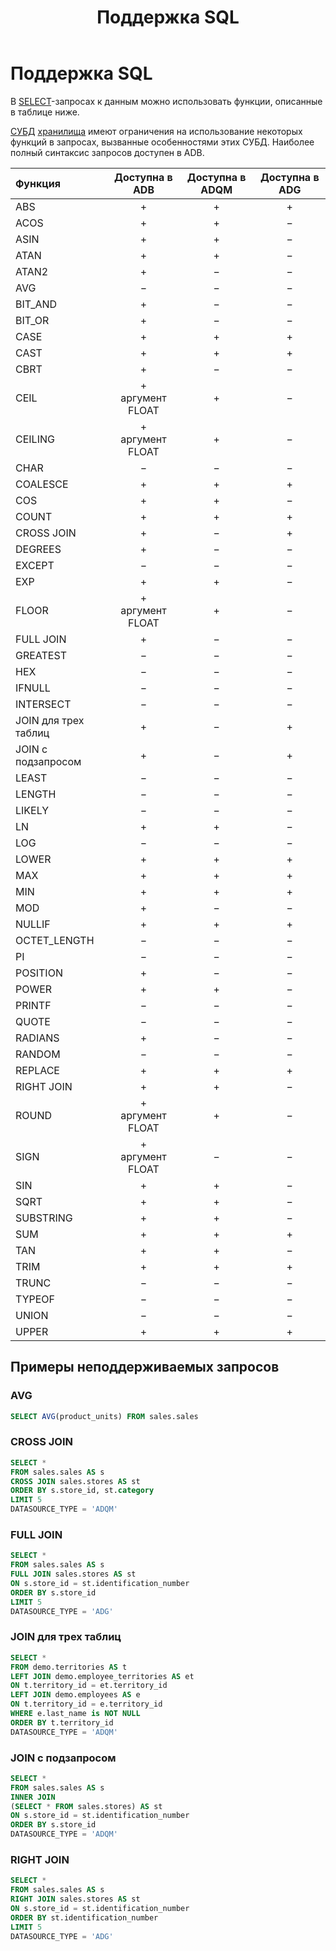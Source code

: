 ﻿---
layout: default
title: Поддержка SQL
nav_order: 2
parent: Справочная информация
has_children: false
has_toc: false
---

# Поддержка SQL

В [SELECT](../sql_plus_requests/SELECT/SELECT.md)-запросах к данным можно использовать функции, описанные 
в таблице ниже.

[СУБД](../../introduction/supported_DBMS/supported_DBMS.md) [хранилища](../../overview/main_concepts/data_storage/data_storage.md) 
имеют ограничения на использование некоторых функций в запросах, вызванные особенностями этих СУБД. 
Наиболее полный синтаксис запросов доступен в ADB.

| Функция | Доступна в ADB | Доступна в ADQM | Доступна в ADG
|:-|:-:|:-:|:-:
| ABS | + | + | +
| ACOS | + | + | −
| ASIN | + | + | −
| ATAN | + | + | −
| ATAN2 | + | − | −
| AVG | − | − | −
| BIT_AND | + | − | −
| BIT_OR | + | − | −
| CASE | + | + | +
| CAST | + | + | +
| CBRT | + | − | −
| CEIL | +<br>аргумент FLOAT | + | −
| CEILING | +<br>аргумент FLOAT | + | −
| CHAR | − | − | −
| COALESCE | + | + | +
| COS | + | + | −
| COUNT | + | + | +
| CROSS JOIN | + | − | +
| DEGREES | + | − | −
| EXCEPT | − | − | −
| EXP | + | + | −
| FLOOR | +<br>аргумент FLOAT | + | −
| FULL JOIN | + | − | −
| GREATEST | − | − | −
| HEX | − | − | −
| IFNULL | − | − | −
| INTERSECT | − | − | −
| JOIN для трех таблиц | + | − | +
| JOIN с подзапросом | + | − | +
| LEAST | − | − | −
| LENGTH | − | − | −
| LIKELY | − | − | −
| LN | + | + | −
| LOG | − | − | −
| LOWER | + | + | +
| MAX | + | + | +
| MIN | + | + | +
| MOD | + | − | −
| NULLIF | + | + | +
| OCTET_LENGTH | − | − | −
| PI | − | − | −
| POSITION | + | − | −
| POWER | + | + | −
| PRINTF | − | − | −
| QUOTE | − | − | −
| RADIANS | + | − | −
| RANDOM | − | − | −
| REPLACE | + | + | +
| RIGHT JOIN | + | + | −
| ROUND | +<br>аргумент FLOAT | + | −
| SIGN | +<br>аргумент FLOAT | − | −
| SIN | + | + | −
| SQRT | + | + | −
| SUBSTRING | + | + | −
| SUM | + | + | +
| TAN | + | + | −
| TRIM | + | + | +
| TRUNC | − | − | −
| TYPEOF | − | − | −
| UNION | − | − | −
| UPPER | + | + | +

## Примеры неподдерживаемых запросов

### AVG

```sql
SELECT AVG(product_units) FROM sales.sales
```

### CROSS JOIN

```sql
SELECT *
FROM sales.sales AS s
CROSS JOIN sales.stores AS st
ORDER BY s.store_id, st.category
LIMIT 5
DATASOURCE_TYPE = 'ADQM'
```

### FULL JOIN

```sql
SELECT *
FROM sales.sales AS s
FULL JOIN sales.stores AS st
ON s.store_id = st.identification_number
ORDER BY s.store_id
LIMIT 5
DATASOURCE_TYPE = 'ADG'
```

### JOIN для трех таблиц

```sql
SELECT *
FROM demo.territories AS t
LEFT JOIN demo.employee_territories AS et
ON t.territory_id = et.territory_id
LEFT JOIN demo.employees AS e
ON t.territory_id = e.territory_id
WHERE e.last_name is NOT NULL
ORDER BY t.territory_id
DATASOURCE_TYPE = 'ADQM'
```

### JOIN с подзапросом

```sql
SELECT *
FROM sales.sales AS s
INNER JOIN
(SELECT * FROM sales.stores) AS st
ON s.store_id = st.identification_number
ORDER BY s.store_id
DATASOURCE_TYPE = 'ADQM'
```

### RIGHT JOIN

```sql
SELECT *
FROM sales.sales AS s
RIGHT JOIN sales.stores AS st
ON s.store_id = st.identification_number
ORDER BY st.identification_number
LIMIT 5
DATASOURCE_TYPE = 'ADG'
```